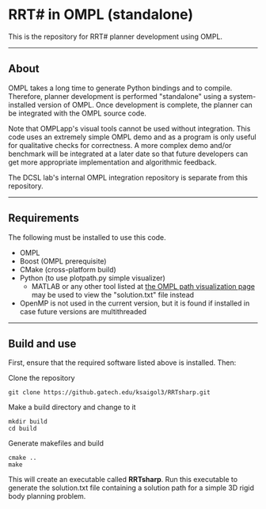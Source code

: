 RRT# in OMPL (standalone)
===================

This is the repository for RRT# planner development using OMPL.

----------


About
-------------
OMPL takes a long time to generate Python bindings and to compile.  Therefore, planner development is performed "standalone" using a system-installed version of OMPL.  Once development is complete, the planner can be integrated with the OMPL source code.

Note that OMPLapp's visual tools cannot be used without integration.  This code uses an extremely simple OMPL demo and as a program is only useful for qualitative checks for correctness.  A more complex demo and/or benchmark will be integrated at a later date so that future developers can get more appropriate implementation and algorithmic feedback.

The DCSL lab's internal OMPL integration repository is separate from this repository.

----------


Requirements
-------------------

The following must be installed to use this code.

 - OMPL
 - Boost (OMPL prerequisite)
 - CMake (cross-platform build)
 - Python (to use plotpath.py simple visualizer)
	 - MATLAB or any other tool listed at [the OMPL path visualization page](http://ompl.kavrakilab.org/pathVisualization.html/) may be used to view the "solution.txt" file instead
 - OpenMP is not used in the current version, but it is found if installed in case future versions are multithreaded

----------


Build and use
-------------------

First, ensure that the required software listed above is installed.  Then:

Clone the repository

    git clone https://github.gatech.edu/ksaigol3/RRTsharp.git

Make a build directory and change to it

    mkdir build
    cd build

Generate makefiles and build

    cmake ..
    make

This will create an executable called **RRTsharp**.  Run this executable to generate the solution.txt file containing a solution path for a simple 3D rigid body planning problem.
